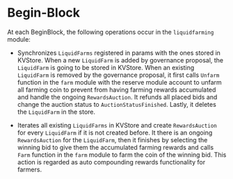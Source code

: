 <!-- order: 5 -->

# Begin-Block

At each BeginBlock, the following operations occur in the `liquidfarming` module:

- Synchronizes `LiquidFarms` registered in params with the ones stored in KVStore. When a new `LiquidFarm` is added by governance proposal, the `LiquidFarm` is going to be stored in KVStore. When an existing `LiquidFarm` is removed by the governance proposal, it first calls `Unfarm` function in the `farm` module with the reserve module account to unfarm all farming coin to prevent from having farming rewards accumulated and handle the ongoing `RewardsAuction`. It refunds all placed bids and change the auction status to `AuctionStatusFinished`. Lastly, it deletes the `LiquidFarm` in the store.

- Iterates all existing `LiquidFarms` in KVStore and create `RewardsAuction` for every `LiquidFarm` if it is not created before. It there is an ongoing `RewardsAuction` for the `LiquidFarm`, then it finishes by selecting the winning bid to give them the accumulated farming rewards and calls `Farm` function in the `farm` module to farm the coin of the winning bid. This action is regarded as auto compounding rewards functionality for farmers.
